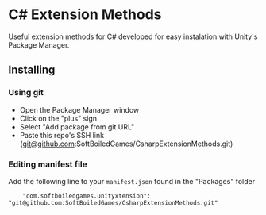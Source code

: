 # C# Extension Methods

Useful extension methods for C# developed for easy instalation with Unity's Package Manager.

## Installing

### Using git

- Open the Package Manager window
- Click on the "plus" sign
- Select "Add package from git URL"
- Paste this repo's SSH link (git@github.com:SoftBoiledGames/CsharpExtensionMethods.git)

### Editing manifest file

Add the following line to your `manifest.json` found in the "Packages" folder

`    "com.softboiledgames.unityxtension": "git@github.com:SoftBoiledGames/CsharpExtensionMethods.git"`
